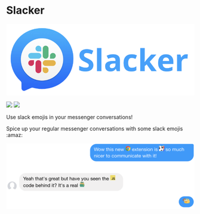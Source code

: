 # Slacker

![](icons/logo.png)

[![](https://img.shields.io/chrome-web-store/v/bfhehncdeghjhoopclabnpcecjfihbcj?style=flat-square)](https://chrome.google.com/webstore/detail/messenger-emojis/bfhehncdeghjhoopclabnpcecjfihbcj)
[![](https://img.shields.io/chrome-web-store/rating/bfhehncdeghjhoopclabnpcecjfihbcj?style=flat-square)](https://chrome.google.com/webstore/detail/messenger-emojis/bfhehncdeghjhoopclabnpcecjfihbcj)

Use slack emojis in your messenger conversations!

Spice up your regular messenger conversations with some slack emojis :amaz:

![](icons/eximage.png)
